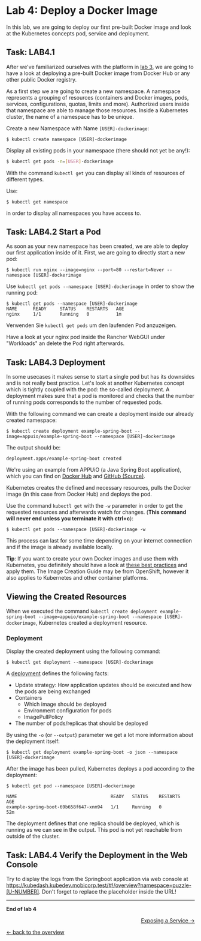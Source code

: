 # Lab 4: Deploy a Docker Image

In this lab, we are going to deploy our first pre-built Docker image and look at the Kubernetes concepts pod, service and deployment.


## Task: LAB4.1

After we've familiarized ourselves with the platform in [lab 3](03_first_steps.md), we are going to have a look at deploying a pre-built Docker image from Docker Hub or any other public Docker registry.

As a first step we are going to create a new namespace. A namespace represents a grouping of resources (containers and Docker images, pods, services, configurations, quotas, limits and more). Authorized users inside that namespace are able to manage those resources. Inside a Kubernetes cluster, the name of a namespace has to be unique.



Create a new Namespace with Name `[USER]-dockerimage`:

```
$ kubectl create namespace [USER]-dockerimage
```

Display all existing pods in your namespace (there should not yet be any!):
```bash
$ kubectl get pods -n=[USER]-dockerimage
```

With the command `kubectl get` you can display all kinds of resources of different types.

Use:

```
$ kubectl get namespace
```
in order to display all namespaces you have access to.

## Task: LAB4.2 Start a Pod

As soon as your new namespace has been created, we are able to deploy our first application inside of it. First, we are going to directly start a new pod:

```
$ kubectl run nginx --image=nginx --port=80 --restart=Never --namespace [USER]-dockerimage
```

Use `kubectl get pods --namespace [USER]-dockerimage` in order to show the running pod:
```
$ kubectl get pods --namespace [USER]-dockerimage
NAME      READY     STATUS    RESTARTS   AGE
nginx     1/1       Running   0          1m
```


Verwenden Sie `kubectl get pods` um den laufenden Pod anzuzeigen.

Have a look at your nginx pod inside the Rancher WebGUI under "Workloads" an delete the Pod right afterwards.

## Task: LAB4.3 Deployment

In some usecases it makes sense to start a single pod but has its downsides and is not really best practice. Let's look at another Kubernetes concept which is tightly coupled with the pod: the so-called deployment. A deployment makes sure that a pod is monitored and checks that the number of running pods corresponds to the number of requested pods.

With the following command we can create a deployment inside our already created namespace:


```
$ kubectl create deployment example-spring-boot --image=appuio/example-spring-boot --namespace [USER]-dockerimage
```

The output should be:
```
deployment.apps/example-spring-boot created
```

We're using an example from APPUiO (a Java Spring Boot application), which you can find on [Docker Hub](https://hub.docker.com/r/appuio/example-spring-boot/) and [GitHub (Source)](https://github.com/appuio/example-spring-boot-helloworld).

Kubernetes creates the defined and necessary resources, pulls the Docker image (in this case from Docker Hub) and deploys the pod.

Use the command `kubectl get` with the `-w` parameter in order to get the requested resources and afterwards watch for changes. (**This command will never end unless you terminate it with ctrl+c**):


```
$ kubectl get pods --namespace [USER]-dockerimage -w
```

This process can last for some time depending on your internet connection and if the image is already available locally.

**Tip**: If you want to create your own Docker images and use them with Kubernetes, you definitely should have a look at [these best practices](https://docs.openshift.com/container-platform/latest/creating_images/guidelines.html) and apply them. The Image Creation Guide may be from OpenShift, however it also applies to Kubernetes and other container platforms.




## Viewing the Created Resources

When we executed the command `kubectl create deployment example-spring-boot --image=appuio/example-spring-boot --namespace [USER]-dockerimage`, Kubernetes created a deployment resource.


### Deployment

Display the created deployment using the following command:

```
$ kubectl get deployment --namespace [USER]-dockerimage
```
A [deployment](https://kubernetes.io/docs/concepts/workloads/controllers/deployment/) defines the following facts:

- Update strategy: How application updates should be executed and how the pods are being exchanged
- Containers
  - Which image should be deployed
  - Environment configuration for pods
  - ImagePullPolicy
- The number of pods/replicas that should be deployed

By using the `-o` (or `--output`) parameter we get a lot more information about the deployment itself:
```
$ kubectl get deployment example-spring-boot -o json --namespace [USER]-dockerimage
```

After the image has been pulled, Kubernetes deploys a pod according to the deployment:

```
$ kubectl get pod --namespace [USER]-dockerimage
```

```
NAME                                   READY   STATUS    RESTARTS   AGE
example-spring-boot-69b658f647-xnm94   1/1     Running   0          52m
```

The deployment defines that one replica should be deployed, which is running as we can see in the output. This pod is not yet reachable from outside of the cluster.

## Task: LAB4.4 Verify the Deployment in the Web Console

Try to display the logs from the Springboot application via web console at https://kubedash.kubedev.mobicorp.test/#!/overview?namespace=puzzle-[U-NUMBER]. Don't forget to replace the placeholder inside the URL!


---

**End of lab 4**

<p width="100px" align="right"><a href="05_expose_service.md">Exposing a Service →</a></p>

[← back to the overview](../README.md)


